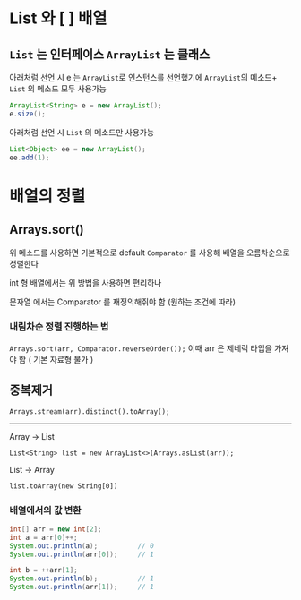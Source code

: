 # List 와 [ ] 배열

## `List` 는 인터페이스 `ArrayList` 는 클래스

아래처럼 선언 시 e 는 `ArrayList`로 인스턴스를 선언했기에 `ArrayList`의 메소드+ `List` 의 메소드 모두 사용가능
```java
ArrayList<String> e = new ArrayList();
e.size();
```

아래처럼 선언 시 `List` 의 메소드만 사용가능
```java
List<Object> ee = new ArrayList();
ee.add(1);
```

# 배열의 정렬
## Arrays.sort()
위 메소드를 사용하면 기본적으로 default `Comparator` 를 사용해 배열을 오름차순으로 정렬한다

int 형 배열에서는 위 방법을 사용하면 편리하나

문자열 에서는 Comparator 를 재정의해줘야 함 (원하는 조건에 따라)

### 내림차순 정렬 진행하는 법
`Arrays.sort(arr, Comparator.reverseOrder());`
이때 arr 은 제네릭 타입을 가져야 함 ( 기본 자료형 불가 )

## 중복제거
```
Arrays.stream(arr).distinct().toArray();
```

---

Array -> List
```
List<String> list = new ArrayList<>(Arrays.asList(arr));
```

List -> Array
``` 
list.toArray(new String[0])
```

### 배열에서의 값 변환
```java
int[] arr = new int[2];
int a = arr[0]++;
System.out.println(a);          // 0
System.out.println(arr[0]);     // 1

int b = ++arr[1];
System.out.println(b);          // 1
System.out.println(arr[1]);     // 1
```